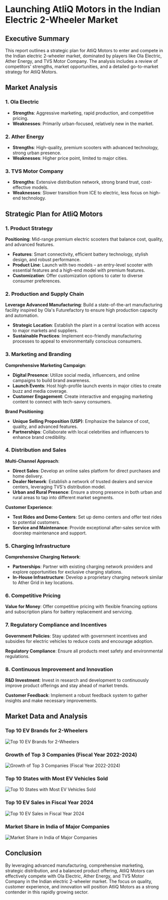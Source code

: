# Launching AtliQ Motors in the Indian Electric 2-Wheeler Market

## Executive Summary
This report outlines a strategic plan for AtliQ Motors to enter and compete in the Indian electric 2-wheeler market, dominated by players like Ola Electric, Ather Energy, and TVS Motor Company. The analysis includes a review of competitors' strengths, market opportunities, and a detailed go-to-market strategy for AtliQ Motors.

## Market Analysis

### 1. Ola Electric
- **Strengths**: Aggressive marketing, rapid production, and competitive pricing.
- **Weaknesses**: Primarily urban-focused, relatively new in the market.

### 2. Ather Energy
- **Strengths**: High-quality, premium scooters with advanced technology, strong urban presence.
- **Weaknesses**: Higher price point, limited to major cities.

### 3. TVS Motor Company
- **Strengths**: Extensive distribution network, strong brand trust, cost-effective models.
- **Weaknesses**: Slower transition from ICE to electric, less focus on high-end technology.

## Strategic Plan for AtliQ Motors

### 1. Product Strategy

**Positioning**: Mid-range premium electric scooters that balance cost, quality, and advanced features.

- **Features**: Smart connectivity, efficient battery technology, stylish design, and robust performance.
- **Product Line**: Launch with two models – an entry-level scooter with essential features and a high-end model with premium features.
- **Customization**: Offer customization options to cater to diverse consumer preferences.

### 2. Production and Supply Chain

**Leverage Advanced Manufacturing**: Build a state-of-the-art manufacturing facility inspired by Ola's Futurefactory to ensure high production capacity and automation.

- **Strategic Location**: Establish the plant in a central location with access to major markets and suppliers.
- **Sustainable Practices**: Implement eco-friendly manufacturing processes to appeal to environmentally conscious consumers.

### 3. Marketing and Branding

**Comprehensive Marketing Campaign**:

- **Digital Presence**: Utilize social media, influencers, and online campaigns to build brand awareness.
- **Launch Events**: Host high-profile launch events in major cities to create buzz and media coverage.
- **Customer Engagement**: Create interactive and engaging marketing content to connect with tech-savvy consumers.

**Brand Positioning**:

- **Unique Selling Proposition (USP)**: Emphasize the balance of cost, quality, and advanced features.
- **Partnerships**: Collaborate with local celebrities and influencers to enhance brand credibility.

### 4. Distribution and Sales

**Multi-Channel Approach**:

- **Direct Sales**: Develop an online sales platform for direct purchases and home delivery.
- **Dealer Network**: Establish a network of trusted dealers and service centers, leveraging TVS's distribution model.
- **Urban and Rural Presence**: Ensure a strong presence in both urban and rural areas to tap into different market segments.

**Customer Experience**:

- **Test Rides and Demo Centers**: Set up demo centers and offer test rides to potential customers.
- **Service and Maintenance**: Provide exceptional after-sales service with doorstep maintenance and support.

### 5. Charging Infrastructure

**Comprehensive Charging Network**:

- **Partnerships**: Partner with existing charging network providers and explore opportunities for exclusive charging stations.
- **In-House Infrastructure**: Develop a proprietary charging network similar to Ather Grid in key locations.

### 6. Competitive Pricing

**Value for Money**: Offer competitive pricing with flexible financing options and subscription plans for battery replacement and servicing.

### 7. Regulatory Compliance and Incentives

**Government Policies**: Stay updated with government incentives and subsidies for electric vehicles to reduce costs and encourage adoption.

**Regulatory Compliance**: Ensure all products meet safety and environmental regulations.

### 8. Continuous Improvement and Innovation

**R&D Investment**: Invest in research and development to continuously improve product offerings and stay ahead of market trends.

**Customer Feedback**: Implement a robust feedback system to gather insights and make necessary improvements.

## Market Data and Analysis

### Top 10 EV Brands for 2-Wheelers
![Top 10 EV Brands for 2-Wheelers](1.png)

### Growth of Top 3 Companies (Fiscal Year 2022-2024)
![Growth of Top 3 Companies (Fiscal Year 2022-2024)](2.png)

### Top 10 States with Most EV Vehicles Sold
![Top 10 States with Most EV Vehicles Sold](3.png)

### Top 10 EV Sales in Fiscal Year 2024
![Top 10 EV Sales in Fiscal Year 2024](5.png)

### Market Share in India of Major Companies
![Market Share in India of Major Companies](6.png)

## Conclusion

By leveraging advanced manufacturing, comprehensive marketing, strategic distribution, and a balanced product offering, AtliQ Motors can effectively compete with Ola Electric, Ather Energy, and TVS Motor Company in the Indian electric 2-wheeler market. The focus on quality, customer experience, and innovation will position AtliQ Motors as a strong contender in this rapidly growing sector.
